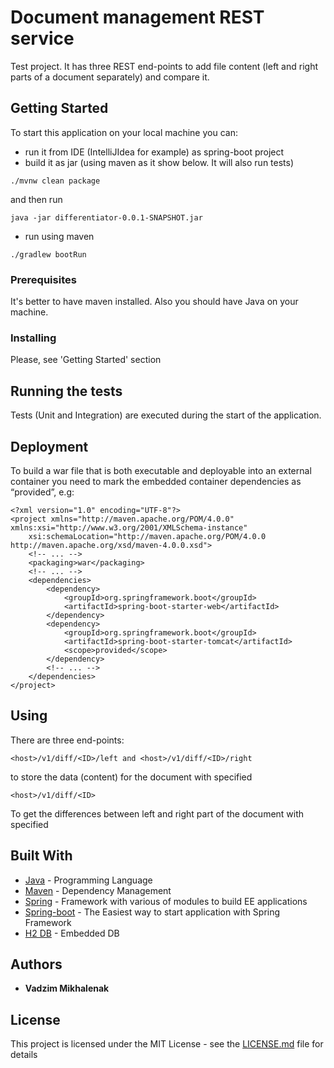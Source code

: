 # Document management REST service

Test project. It has three REST end-points to add file content (left and right parts of a document separately) 
and compare it.

## Getting Started

To start this application on your local machine you can:
  - run it from IDE (IntelliJIdea for example) as spring-boot project
  - build it as jar
   (using maven as it show below. It will also run tests)
   
   ```
   ./mvnw clean package
   ```
   and then run
   
   ```
   java -jar differentiator-0.0.1-SNAPSHOT.jar
   ```
  - run using maven
  
   ```   
  ./gradlew bootRun
   ```
### Prerequisites

It's better to have maven installed. Also you should have Java on your machine.

### Installing

Please, see 'Getting Started' section

## Running the tests

Tests (Unit and Integration) are executed during the start of the application.

## Deployment

To build a war file that is both executable and deployable into an external container you need to mark the embedded container dependencies as “provided”, e.g:

```
<?xml version="1.0" encoding="UTF-8"?>
<project xmlns="http://maven.apache.org/POM/4.0.0" xmlns:xsi="http://www.w3.org/2001/XMLSchema-instance"
    xsi:schemaLocation="http://maven.apache.org/POM/4.0.0 http://maven.apache.org/xsd/maven-4.0.0.xsd">
    <!-- ... -->
    <packaging>war</packaging>
    <!-- ... -->
    <dependencies>
        <dependency>
            <groupId>org.springframework.boot</groupId>
            <artifactId>spring-boot-starter-web</artifactId>
        </dependency>
        <dependency>
            <groupId>org.springframework.boot</groupId>
            <artifactId>spring-boot-starter-tomcat</artifactId>
            <scope>provided</scope>
        </dependency>
        <!-- ... -->
    </dependencies>
</project>
```

## Using

There are three end-points:
```
<host>/v1/diff/<ID>/left and <host>/v1/diff/<ID>/right
 ```
to store the data (content) 
for the document with specified <ID>

```
<host>/v1/diff/<ID>
```
To get the differences between left and right part of the document with specified <ID>

## Built With

* [Java](https://www.oracle.com/java/index.html) - Programming Language
* [Maven](https://maven.apache.org/) - Dependency Management
* [Spring](https://spring.io/) - Framework with various of modules to build EE applications
* [Spring-boot](http://projects.spring.io/spring-boot/) - The Easiest way to start application with Spring Framework
* [H2 DB](http://www.h2database.com/html/main.html) - Embedded DB

## Authors

* **Vadzim Mikhalenak**

## License

This project is licensed under the MIT License - see the [LICENSE.md](LICENSE.md) file for details
